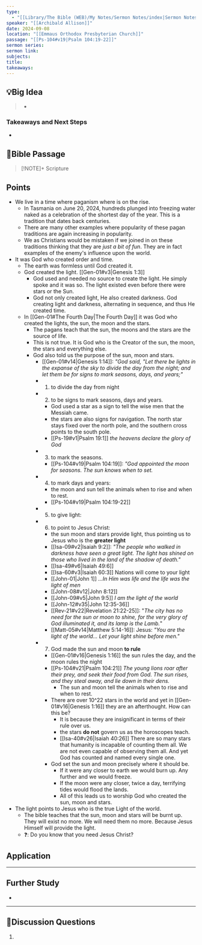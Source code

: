 ```yaml
---
type:
  - "[[Library/The Bible (WEB)/My Notes/Sermon Notes/index|Sermon Notes]]"
speaker: "[[Archibald Allison]]"
date: 2024-09-08
location: "[[Emmaus Orthodox Presbyterian Church]]"
passage: "[[Ps-104#v19|Psalm 104:19-22]]"
sermon series: 
sermon link: 
subjects: 
title: 
takeaways:
---
```



## 💡Big Idea
>- 

### Takeaways and Next Steps
- 


## 📖Bible Passage
>[!NOTE]+ Scripture
>

## Points

- We live in a time where paganism where is on the rise. 
	- In Tasmania on June 20, 2024, hundreds plunged into freezing water naked as a celebration of the shortest day of the year. This is a tradition that dates back centuries. 
	- There are many other examples where popularity of these pagan traditions are again increasing in popularity. 
	- We as Christians would be mistaken if we joined in on these traditions thinking that they are *just a bit of fun*. They are in fact examples of the enemy's influence upon the world. 
- It was God who created order and time. 
	- The earth was formless until God created it. 
	- God created the light. [[Gen-01#v3|Genesis 1:3]]
		- God used and needed no source to create the light. He simply spoke and it was so. The light existed even before there were stars or the Sun. 
		- God not only created light, He also created darkness. God creating light and darkness, alternating in sequence, and thus He created time. 
	- In [[Gen-01#The Fourth Day|The Fourth Day]] it was God who created the lights, the sun, the moon and the stars. 
		- The pagans teach that the sun, the moons and the stars are the source of life. 
		- This is not true. It is God who is the Creator of the sun, the moon, the stars and everything else. 
		- God also told us the purpose of the sun, moon and stars. 
			- [[Gen-01#v14|Genesis 1:14]]: *"God said, "Let there be lights in the expanse of the sky to divide the day from the night; and let them be for signs to mark seasons, days, and years;"*
			- 1. to divide the day from night
			- 2. to be signs to mark seasons, days and years. 
				- God used a star as a sign to tell the wise men that the Messiah came. 
				- the stars are also signs for navigation. The north star stays fixed over the north pole, and the southern cross points to the south pole. 
				- [[Ps-19#v1|Psalm 19:1]] *the heavens declare the glory of God*
			- 3. to mark the seasons. 
				- [[Ps-104#v19|Psalm 104:19]]: *"God appointed the moon for seasons. The sun knows when to set.*
			- 4. to mark days and years: 
				- the moon and sun tell the animals when to rise and when to rest. 
				- [[Ps-104#v19|Psalm 104:19-22]]
			- 5. to give light: 
			- 6. to point to Jesus Christ: 
				- the sun moon and stars provide light, thus pointing us to Jesus who is the **greater light**
				- [[Isa-09#v2|Isaiah 9:2]]: *"The people who walked in darkness have seen a great light. The light has shined on those who lived in the land of the shadow of death."*
				- [[Isa-49#v6|Isaiah 49:6]]
				- [[Isa-60#v3|Isaiah 60:3]] Nations will come to your light
				- [[John-01|John 1]] *...In Him was life and the life was the light of men*
				- [[John-08#v12|John 8:12]]
				- [[John-09#v5|John 9:5]] *I am the light of the world*
				- [[John-12#v35|John 12:35-36]] 
				- [[Rev-21#v22|Revelation 21:22-25]]: "*The city has no need for the sun or moon to shine, for the very glory of God illuminated it, and its lamp is the Lamb.*" 
				- [[Matt-05#v14|Matthew 5:14-16]]: Jesus: *"You are the light of the world... Let your light shine before men."* 
			- 7. God made the sun and moon **to rule**
				- [[Gen-01#v16|Genesis 1:16]] the sun rules the day, and the moon rules the night
				- [[Ps-104#v21|Psalm 104:21]] *The young lions roar after their prey, and seek their food from God. The sun rises, and they steal away, and lie down in their dens.*  
					- The sun and moon tell the animals when to rise and when to rest. 
				- There are over 10^22 stars in the world and yet in [[Gen-01#v16|Genesis 1:16]] they are an afterthought. How can this be? 
					- It is because they are insignificant in terms of their rule over us. 
					- the stars **do not** govern us as the horoscopes teach. 
					- [[Isa-40#v26|Isaiah 40:26]] There are so many stars that humanity is incapable of counting them all. We are not even capable of observing them all. And yet God has counted and named every single one. 
				- God set the sun and moon precisely where it should be. 
					- If it were any closer to earth we would burn up. Any further and we would freeze. 
					- If the moon were any closer, twice a day, terrifying tides would flood the lands. 
					- All of this leads us to worship God who created the sun, moon and stars. 
- The light points to Jesus who is the true Light of the world. 
	- The bible teaches that the sun, moon and stars will be burnt up. They will exist no more. We will need them no more. Because Jesus Himself will provide the light. 
	- ❓: Do you know that you need Jesus Christ? 

## Application

---
## Further Study
- 

---
## 💬Discussion Questions

1. 